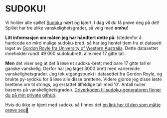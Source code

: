 # SUDOKU!

Vi holder alle spillet [Sudoku](https://en.wikipedia.org/wiki/Sudoku) nært og kjært. 
I dag vil du få prøve deg på det! Spillet har tre ulike vanskelighetsgrader,
så velg med **omhu**!

**Litt informasjon om måten jeg har håndtert dette på:**
Istedenfor å hardcode en mlrd mulige sudoku-brett, så har jeg hentet dem fra et datasett laget av
[Gordon Royle fra University of Western Australia](https://web.archive.org/web/20131019184812if_/http://school.maths.uwa.edu.au/~gordon/sudokumin.php).
Dette datasettet inneholder rundt 49 000 sudokubrett, alle med 17 gitte tall.

**Men** det viser seg at det å løse et sudoku-brett med bare 17 gitte tall er ganske vanskelig.
Derfor har jeg laget 3000 brett med varierende vanskelighetsgrader. 
Jeg tok utgangspunkt i datasettet fra Gordon Royle, og brukte py-sydoku for å løse alle disse brettene.
Videre gjorde jeg disse løste brettene om til strings, og erstattet tilfeldige tall med '0'. Antall nuller baseres på vanskelighetsgraden.
[Driverkoden til sudoku-generatoren finner du på min private github](https://github.com/alexandersen01/man-2).

Hvis du ikke er kjent med sudoku så finnes det [en link her til den som måtte prøve seg👻](https://youtu.be/2LXjAXzpSxk)
